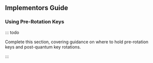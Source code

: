 ## Implementors Guide

### Using Pre-Rotation Keys

::: todo

Complete this section, covering guidance on where to hold pre-rotation keys and post-quantum key rotations.

:::
